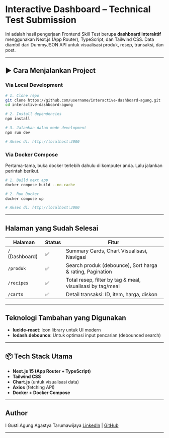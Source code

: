 # Interactive Dashboard – Technical Test Submission

Ini adalah hasil pengerjaan Frontend Skill Test berupa **dashboard interaktif** menggunakan Next.js (App Router), TypeScript, dan Tailwind CSS. Data diambil dari DummyJSON API untuk visualisasi produk, resep, transaksi, dan post.

---

## ▶️ Cara Menjalankan Project

### **Via Local Development**
```bash
# 1. Clone repo
git clone https://github.com/username/interactive-dashboard-agung.git
cd interactive-dashboard-agung

# 2. Install dependencies
npm install

# 3. Jalankan dalam mode development
npm run dev

# Akses di: http://localhost:3000
```

### **Via Docker Compose**

Pertama-tama, buka docker terlebih dahulu di komputer anda. Lalu jalankan perintah berikut.
```bash
# 1. Build next app
docker compose build --no-cache

# 2. Run Docker
docker compose up

# Akses di: http://localhost:3000
```

---

## Halaman yang Sudah Selesai
| Halaman         | Status | Fitur                                                      |
| --------------- | ------ | ---------------------------------------------------------- |
| `/` (Dashboard) | ✅      | Summary Cards, Chart Visualisasi, Navigasi                 |
| `/produk`       | ✅      | Search produk (debounce), Sort harga & rating, Pagination  |
| `/recipes`      | ✅      | Total resep, filter by tag & meal, visualisasi by tag/meal |
| `/carts`        | ✅      | Detail transaksi: ID, item, harga, diskon                  |

---

## Teknologi Tambahan yang Digunakan

* **lucide-react**: Icon library untuk UI modern
* **lodash.debounce**: Untuk optimasi input pencarian (debounced search)

---

## 📦 Tech Stack Utama

* **Next.js 15 (App Router + TypeScript)**
* **Tailwind CSS**
* **Chart.js** (untuk visualisasi data)
* **Axios** (fetching API)
* **Docker + Docker Compose**

---

## Author

I Gusti Agung Agastya Tarumawijaya
[LinkedIn](https://www.linkedin.com/in/agunggst) | [GitHub](https://github.com/agunggst)

---